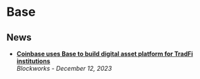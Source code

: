 # Base

## News

- [**Coinbase uses Base to build digital asset platform for TradFi institutions**](https://blockworks.co/news/coinbase-platform-for-tradfi-institutions)
  <br/>_Blockworks - December 12, 2023_
